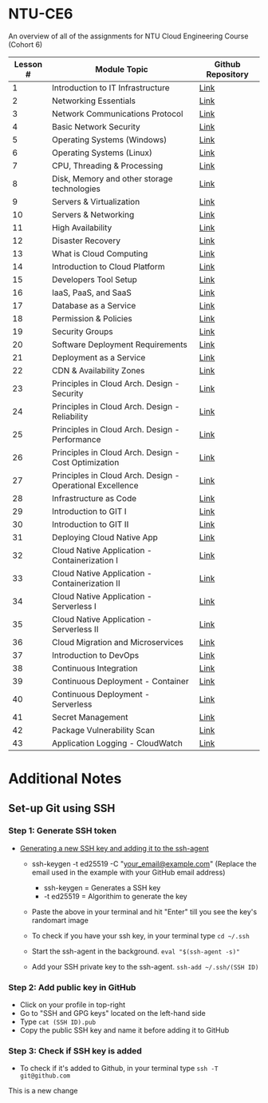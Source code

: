 # NTU-CE6
An overview of all of the assignments for NTU Cloud Engineering Course (Cohort 6)

| Lesson # | Module Topic | Github Repository|
| ------------- | ------------- | ------------- |
| 1  | Introduction to IT Infrastructure | [Link](https://github.com/chrysaliswoon/NTU-CE6/tree/main/module-1/1.1-infra-intro)  |
| 2  | Networking Essentials | [Link](https://github.com/chrysaliswoon/NTU-CE6/tree/main/module-1/1.2-networking-essentials)  |
| 3  | Network Communications Protocol | [Link](https://github.com/chrysaliswoon/NTU-CE6/tree/main/module-1/1.3-networking-communications)  |
| 4  | Basic Network Security | [Link](https://github.com/chrysaliswoon/NTU-CE6/tree/main/module-1/1.4-basic-security)  |
| 5  | Operating Systems (Windows) | [Link](https://github.com/chrysaliswoon/NTU-CE6/tree/main/module-1/1.5-operating-systems-window) |
| 6  | Operating Systems (Linux) | [Link](https://github.com/chrysaliswoon/NTU-CE6/tree/main/module-1/1.6-operating-systems-linux)  |
| 7  | CPU, Threading & Processing | [Link](https://github.com/chrysaliswoon/NTU-CE6/tree/main/module-1/1.7-cpu-threading-process)  |
| 8  | Disk, Memory and other storage technologies | [Link](https://github.com/chrysaliswoon/NTU-CE6/tree/main/module-1/1.8-disk-memory-storage) |
| 9  | Servers & Virtualization | [Link](https://github.com/chrysaliswoon/NTU-CE6/tree/main/module-1/1.9-servers-virtualization) |
| 10  | Servers & Networking | [Link](https://github.com/chrysaliswoon/NTU-CE6/tree/main/module-1/1.10-servers-networking) |
| 11  | High Availability | [Link](https://github.com/chrysaliswoon/NTU-CE6/tree/main/module-1/1.11-high-availability) |
| 12  | Disaster Recovery | [Link](https://github.com/chrysaliswoon/NTU-CE6/tree/main/module-1/1.12-disaster-recovery) |
| 13  | What is Cloud Computing | [Link]() |
| 14  | Introduction to Cloud Platform | [Link]() |
| 15  | Developers Tool Setup | [Link]() |
| 16  | IaaS, PaaS, and SaaS | [Link]() |
| 17  | Database as a Service | [Link]() |
| 18  | Permission & Policies | [Link]() |
| 19  | Security Groups | [Link]() |
| 20  | Software Deployment Requirements | [Link]() |
| 21  | Deployment as a Service | [Link]() |
| 22  | CDN & Availability Zones | [Link]() |
| 23  | Principles in Cloud Arch. Design - Security | [Link]() |
| 24  | Principles in Cloud Arch. Design - Reliability | [Link]() |
| 25  | Principles in Cloud Arch. Design - Performance | [Link]() |
| 26  | Principles in Cloud Arch. Design - Cost Optimization | [Link]() |
| 27  | Principles in Cloud Arch. Design - Operational Excellence | [Link]() |
| 28  | Infrastructure as Code | [Link]() |
| 29  | Introduction to GIT I | [Link]() |
| 30  | Introduction to GIT II  | [Link]() |
| 31  | Deploying Cloud Native App | [Link]() |
| 32  | Cloud Native Application - Containerization I | [Link]() |
| 33  | Cloud Native Application - Containerization II | [Link]() |
| 34  | Cloud Native Application - Serverless I | [Link]() |
| 35  | Cloud Native Application - Serverless II | [Link]() |
| 36  | Cloud Migration and Microservices | [Link]() |
| 37  | Introduction to DevOps | [Link]() |
| 38  | Continuous Integration | [Link]() |
| 39  | Continuous Deployment - Container | [Link]() |
| 40  | Continuous Deployment - Serverless | [Link]() |
| 41  | Secret Management | [Link]() |
| 42  | Package Vulnerability Scan | [Link]() |
| 43  | Application Logging - CloudWatch | [Link]() |


# Additional Notes

## Set-up Git using SSH

### Step 1: Generate SSH token

- [Generating a new SSH key and adding it to the ssh-agent](https://docs.github.com/en/authentication/connecting-to-github-with-ssh/generating-a-new-ssh-key-and-adding-it-to-the-ssh-agent)

    - ssh-keygen -t ed25519 -C "your_email@example.com" (Replace the email used in the example with your GitHub email address) 
        - ssh-keygen = Generates a SSH key
        - -t ed25519 = Algorithim to generate the key

    - Paste the above in your terminal and hit "Enter" till you see the key's randomart image

    - To check if you have your ssh key, in your terminal type `cd ~/.ssh`
    - Start the ssh-agent in the background.
        `eval "$(ssh-agent -s)"`
    - Add your SSH private key to the ssh-agent.
        `ssh-add ~/.ssh/(SSH ID)`

### Step 2: Add public key in GitHub

- Click on your profile in top-right
- Go to "SSH and GPG keys" located on the left-hand side
- Type `cat (SSH ID).pub`
- Copy the public SSH key and name it before adding it to GitHub

### Step 3: Check if SSH key is added

- To check if it's added to Github, in your terminal type `ssh -T git@github.com`


This is a new change